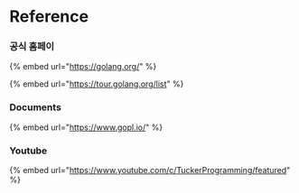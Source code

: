 # Reference

### 공식 홈페이

{% embed url="https://golang.org/" %}

{% embed url="https://tour.golang.org/list" %}



### Documents

{% embed url="https://www.gopl.io/" %}



### Youtube

{% embed url="https://www.youtube.com/c/TuckerProgramming/featured" %}

